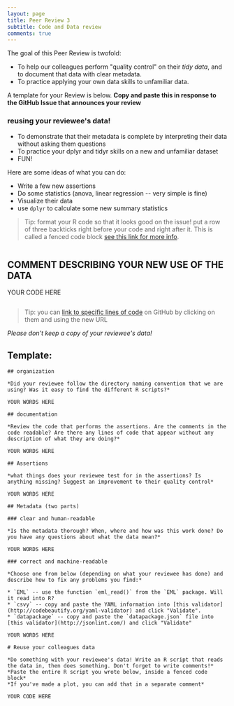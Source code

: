 ```yaml
---
layout: page
title: Peer Review 3
subtitle: Code and Data review
comments: true
---
```


The goal of this Peer Review is twofold: 

* To help our colleagues perform "quality control" on their *tidy data*, and to document that data with clear metadata.
* To practice applying your own data skills to unfamiliar data.

A template for your Review is below. **Copy and paste this in response to the GitHub Issue that announces your review**

### reusing your reviewee's data!

* To demonstrate that their metadata is complete by interpreting their data without asking them questions 
* To practice your dplyr and tidyr skills on a new and unfamiliar dataset
* FUN! 

Here are some ideas of what you can do:

* Write a few new assertions
* Do some statistics (anova, linear regression -- very simple is fine)
* Visualize their data
* use `dplyr` to calculate some new summary statistics

> Tip: format your R code so that it looks good on the issue! put a row of three backticks right before your code and right after it. This is called a fenced code block [see this link for more info](https://help.github.com/articles/creating-and-highlighting-code-blocks/#fenced-code-blocks). 
```
 ```
 ## COMMENT DESCRIBING YOUR NEW USE OF THE DATA
 YOUR CODE HERE
 ```
```

> Tip: you can [link to specific lines of code](http://stackoverflow.com/questions/23821235/how-to-link-to-specific-line-number-on-github) on GitHub by clicking on them and using the new URL


*Please don't keep a copy of your reviewee's data!*

## Template:

```
## organization

*Did your reviewee follow the directory naming convention that we are using? Was it easy to find the different R scripts?*

YOUR WORDS HERE

## documentation

*Review the code that performs the assertions. Are the comments in the code readable? Are there any lines of code that appear without any description of what they are doing?*

YOUR WORDS HERE

## Assertions

*what things does your reviewee test for in the assertions? Is anything missing? Suggest an improvement to their quality control*

YOUR WORDS HERE

## Metadata (two parts)

### clear and human-readable

*Is the metadata thorough? When, where and how was this work done? Do you have any questions about what the data mean?* 

YOUR WORDS HERE

### correct and machine-readable

*Choose one from below (depending on what your reviewee has done) and describe how to fix any problems you find:*

* `EML` -- use the function `eml_read()` from the `EML` package. Will it read into R?
* `csvy` -- copy and paste the YAML information into [this validator](http://codebeautify.org/yaml-validator) and click "Validate".
* `datapackage` -- copy and paste the `datapackage.json` file into [this validator](http://jsonlint.com/) and click "Validate"

YOUR WORDS HERE

# Reuse your colleagues data

*Do something with your reviewee's data! Write an R script that reads the data in, then does something. Don't forget to write comments!*  
*Paste the entire R script you wrote below, inside a fenced code block*  
*If you've made a plot, you can add that in a separate comment*

YOUR CODE HERE

```

